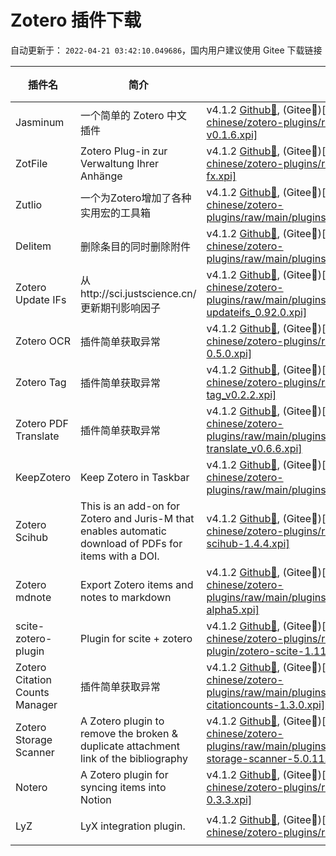 # Zotero 插件下载

自动更新于： `2022-04-21 03:42:10.049686`，国内用户建议使用 Gitee 下载链接

| 插件名 | 简介 |  最新版下载链接 | 更新时间 | GitHub链接 | 主页 |
| ----- | ----- | ----- | ----- | ----- | ----- |
| Jasminum | 一个简单的 Zotero 中文插件 | v4.1.2 [Github🔗](https://github.com/l0o0/ZoteroPlugins/raw/main/plugins/jasminum/jasminum-v0.1.6.xpi), (Gitee🔗)[https://gitee.com/zotero-chinese/zotero-plugins/raw/main/plugins/jasminum/jasminum-v0.1.6.xpi] | 📅`2022-03-04 17:01:14` | [💻](https://github.com/l0o0/jasminum) | [🏠](https://gitee.com/l0o0/jasminum) |
| ZotFile | Zotero Plug-in zur Verwaltung Ihrer Anhänge | v4.1.2 [Github🔗](https://github.com/l0o0/ZoteroPlugins/raw/main/plugins/zotfile/zotfile-5.1.1-fx.xpi), (Gitee🔗)[https://gitee.com/zotero-chinese/zotero-plugins/raw/main/plugins/zotfile/zotfile-5.1.1-fx.xpi] | 📅`2022-03-23 01:37:40` | [💻](https://github.com/jlegewie/zotfile) | [🏠](http://zotfile.com/) |
| Zutlio | 一个为Zotero增加了各种实用宏的工具箱 | v4.1.2 [Github🔗](https://github.com/l0o0/ZoteroPlugins/raw/main/plugins/zutlio/zutilo_v3.10.0.xpi), (Gitee🔗)[https://gitee.com/zotero-chinese/zotero-plugins/raw/main/plugins/zutlio/zutilo_v3.10.0.xpi] | 📅`2021-08-29 11:23:09` | [💻](https://github.com/wshanks/Zutilo) | [🏠](https://github.com/wshanks/Zutilo) |
| Delitem | 删除条目的同时删除附件 | v4.1.2 [Github🔗](https://github.com/l0o0/ZoteroPlugins/raw/main/plugins/delitem/delitemwithatt_0.0.14.xpi), (Gitee🔗)[https://gitee.com/zotero-chinese/zotero-plugins/raw/main/plugins/delitem/delitemwithatt_0.0.14.xpi] | 📅`2022-02-27 12:05:20` | [💻](https://github.com/redleafnew/delitemwithatt) | [🏠](https://github.com/redleafnew/delitemwithatt) |
| Zotero Update IFs | 从http://sci.justscience.cn/更新期刊影响因子 | v4.1.2 [Github🔗](https://github.com/l0o0/ZoteroPlugins/raw/main/plugins/zotero_update_ifs/zotero-updateifs_0.92.0.xpi), (Gitee🔗)[https://gitee.com/zotero-chinese/zotero-plugins/raw/main/plugins/zotero_update_ifs/zotero-updateifs_0.92.0.xpi] | 📅`2022-04-15 12:32:45` | [💻](https://github.com/redleafnew/zotero-updateifs) | [🏠](https://github.com/redleafnew/zotero-updateifs) |
| Zotero OCR | 插件简单获取异常 | v4.1.2 [Github🔗](https://github.com/l0o0/ZoteroPlugins/raw/main/plugins/zotero_ocr/zotero-ocr-0.5.0.xpi), (Gitee🔗)[https://gitee.com/zotero-chinese/zotero-plugins/raw/main/plugins/zotero_ocr/zotero-ocr-0.5.0.xpi] | 📅`2021-01-24 18:31:08` | [💻](https://github.com/UB-Mannheim/zotero-ocr) | [🏠](ttps://github.com/UB-Mannheim/zotero-ocr) |
| Zotero Tag | 插件简单获取异常 | v4.1.2 [Github🔗](https://github.com/l0o0/ZoteroPlugins/raw/main/plugins/zotero_tag/zotero-tag_v0.2.2.xpi), (Gitee🔗)[https://gitee.com/zotero-chinese/zotero-plugins/raw/main/plugins/zotero_tag/zotero-tag_v0.2.2.xpi] | 📅`2022-04-20 10:28:09` | [💻](https://github.com/windingwind/zotero-tag) | [🏠](https://github.com/windingwind/zotero-tag) |
| Zotero PDF Translate | 插件简单获取异常 | v4.1.2 [Github🔗](https://github.com/l0o0/ZoteroPlugins/raw/main/plugins/zotero_pdf_translate/zotero-pdf-translate_v0.6.6.xpi), (Gitee🔗)[https://gitee.com/zotero-chinese/zotero-plugins/raw/main/plugins/zotero_pdf_translate/zotero-pdf-translate_v0.6.6.xpi] | 📅`2022-04-19 14:45:01` | [💻](https://github.com/windingwind/zotero-pdf-translate) | [🏠](https://github.com/windingwind/zotero-pdf-translate) |
| KeepZotero | Keep Zotero in Taskbar | v4.1.2 [Github🔗](https://github.com/l0o0/ZoteroPlugins/raw/main/plugins/keepzotero/keepzotero-0.0.2-fx.xpi), (Gitee🔗)[https://gitee.com/zotero-chinese/zotero-plugins/raw/main/plugins/keepzotero/keepzotero-0.0.2-fx.xpi] | 📅`2022-03-22 23:36:13` | [💻](https://github.com/yhmtsai/KeepZotero) | [🏠](https://github.com/yhmtsai/KeepZotero) |
| Zotero Scihub | This is an add-on for Zotero and Juris-M that enables automatic download of PDFs for items with a DOI. | v4.1.2 [Github🔗](https://github.com/l0o0/ZoteroPlugins/raw/main/plugins/zotero_scihub/zotero-scihub-1.4.4.xpi), (Gitee🔗)[https://gitee.com/zotero-chinese/zotero-plugins/raw/main/plugins/zotero_scihub/zotero-scihub-1.4.4.xpi] | 📅`2022-04-06 12:15:35` | [💻](https://github.com/ethanwillis/zotero-scihub) | [🏠](https://github.com/ethanwillis/zotero-scihub) |
| Zotero mdnote | Export Zotero items and notes to markdown | v4.1.2 [Github🔗](https://github.com/l0o0/ZoteroPlugins/raw/main/plugins/zotero_mdnote/mdnotes-0.2.0-alpha5.xpi), (Gitee🔗)[https://gitee.com/zotero-chinese/zotero-plugins/raw/main/plugins/zotero_mdnote/mdnotes-0.2.0-alpha5.xpi] | 📅`2022-03-25 12:57:58` | [💻](https://github.com/argenos/zotero-mdnotes) | [🏠](https://github.com/argenos/zotero-mdnotes) |
| scite-zotero-plugin | Plugin for scite + zotero | v4.1.2 [Github🔗](https://github.com/l0o0/ZoteroPlugins/raw/main/plugins/scite-zotero-plugin/zotero-scite-1.11.6.xpi), (Gitee🔗)[https://gitee.com/zotero-chinese/zotero-plugins/raw/main/plugins/scite-zotero-plugin/zotero-scite-1.11.6.xpi] | 📅`2022-04-06 19:45:34` | [💻](https://github.com/scitedotai/scite-zotero-plugin) | [🏠](https://github.com/scitedotai/scite-zotero-plugin) |
| Zotero Citation Counts Manager | 插件简单获取异常 | v4.1.2 [Github🔗](https://github.com/l0o0/ZoteroPlugins/raw/main/plugins/zotero_citation_counts_manager/zotero-citationcounts-1.3.0.xpi), (Gitee🔗)[https://gitee.com/zotero-chinese/zotero-plugins/raw/main/plugins/zotero_citation_counts_manager/zotero-citationcounts-1.3.0.xpi] | 📅`2022-04-05 00:58:48` | [💻](https://github.com/eschnett/zotero-citationcounts) | [🏠](https://github.com/eschnett/zotero-citationcounts) |
| Zotero Storage Scanner | A Zotero plugin to remove the broken & duplicate attachment link of the bibliography | v4.1.2 [Github🔗](https://github.com/l0o0/ZoteroPlugins/raw/main/plugins/zotero_storage_scanner/zotero-storage-scanner-5.0.11.xpi), (Gitee🔗)[https://gitee.com/zotero-chinese/zotero-plugins/raw/main/plugins/zotero_storage_scanner/zotero-storage-scanner-5.0.11.xpi] | 📅`2022-02-10 14:21:30` | [💻](https://github.com/retorquere/zotero-storage-scanner) | [🏠](https://github.com/retorquere/zotero-storage-scanner) |
| Notero | A Zotero plugin for syncing items into Notion | v4.1.2 [Github🔗](https://github.com/l0o0/ZoteroPlugins/raw/main/plugins/notero/notero-0.3.3.xpi), (Gitee🔗)[https://gitee.com/zotero-chinese/zotero-plugins/raw/main/plugins/notero/notero-0.3.3.xpi] | 📅`2022-03-26 23:01:46` | [💻](https://github.com/dvanoni/notero) | [🏠](https://github.com/dvanoni/notero) |
| LyZ | LyX integration plugin. | v4.1.2 [Github🔗](https://github.com/l0o0/ZoteroPlugins/raw/main/plugins/lyz/lyz_v4.1.2.xpi), (Gitee🔗)[https://gitee.com/zotero-chinese/zotero-plugins/raw/main/plugins/lyz/lyz_v4.1.2.xpi] | 📅`2021-09-06 20:06:53` | [💻](https://github.com/wshanks/lyz) | [🏠](https://github.com/wshanks/lyz) |
